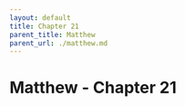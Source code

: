 ```yaml
---
layout: default
title: Chapter 21
parent_title: Matthew
parent_url: ./matthew.md
---
```


# Matthew - Chapter 21
